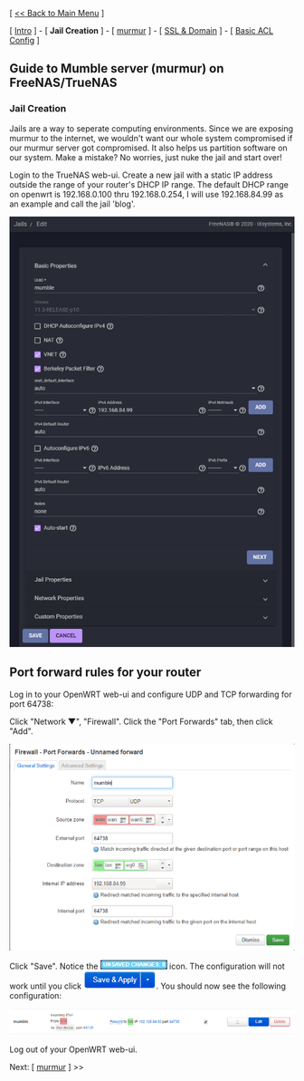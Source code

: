 [ [<< Back to Main Menu](https://github.com/seth586/guides/blob/master/README.md) ]

[ [Intro](README.md) ] - [ **Jail Creation** ] - [ [murmur](2_murmur.md) ] - [ [SSL & Domain](3_ssl_domain.md) ] - [ [Basic ACL Config](4_acl.md) ]

## Guide to Mumble server (murmur) on FreeNAS/TrueNAS
### Jail Creation

Jails are a way to seperate computing environments. Since we are exposing murmur to the internet, we wouldn't want our whole system compromised if our murmur server got compromised. It also helps us partition software on our system. Make a mistake? No worries, just nuke the jail and start over!

Login to the TrueNAS web-ui. Create a new jail with a static IP address outside the range of your router's DHCP IP range. The default DHCP range on openwrt is 192.168.0.100 thru 192.168.0.254, I will use 192.168.84.99 as an example and call the jail 'blog'.

![JailBlog](images/jailmumble.png)

## Port forward rules for your router

Log in to your OpenWRT web-ui and configure UDP and TCP forwarding for port 64738:

Click "Network ▼", "Firewall". Click the "Port Forwards" tab, then click "Add".

![mumbleportforward](images/mumbleportforward.png)

Click "Save". Notice the ![unsavedchanges](images/unsavedchanges.png) icon. The configuration will not work until you click ![saveapply](images/saveapply.png). You should now see the following configuration:

![mumbleportforwardcomplete](images/mumbleportforwardcomplete.png)

Log out of your OpenWRT web-ui.

Next: [ [murmur](2_murmur.md) ] >>
